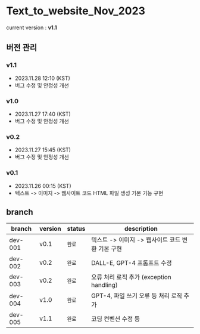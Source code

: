# Text_to_website_Nov_2023
current version : **v1.1**

## 버전 관리
### v1.1
* 2023.11.28 12:10 (KST)
* 버그 수정 및 안정성 개선

### v1.0
* 2023.11.27 17:40 (KST)
* 버그 수정 및 안정성 개선

### v0.2
* 2023.11.27 15:45 (KST)
* 버그 수정 및 안정성 개선

### v0.1
* 2023.11.26 00:15 (KST)
* 텍스트 -> 이미지 -> 웹사이트 코드 HTML 파일 생성 기본 기능 구현

## branch
|branch|version|status|description|
|---|---|---|---|
|dev-001|v0.1|```완료```|텍스트 -> 이미지 -> 웹사이트 코드 변환 기본 구현|
|dev-002|v0.2|```완료```|DALL-E, GPT-4 프롬프트 수정|
|dev-003|v0.2|```완료```|오류 처리 로직 추가 (exception handling)|
|dev-004|v1.0|```완료```|GPT-4, 파일 쓰기 오류 등 처리 로직 추가|
|dev-005|v1.1|```완료```|코딩 컨벤션 수정 등|